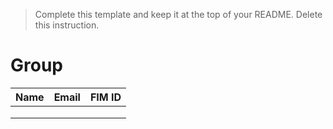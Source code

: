 > Complete this template and keep it at the top of your README. Delete this instruction.

# Group <NUMBER>

| Name | Email | FIM ID |
| ---- | ----- | ------ |
|      |       |        |
|      |       |        |
|      |       |        |
